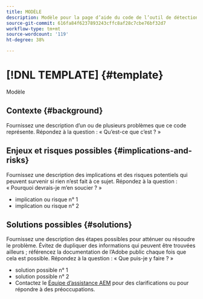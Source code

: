 ```yaml
---
title: MODÈLE
description: Modèle pour la page d’aide du code de l’outil de détection des motifs.
source-git-commit: 616fa84f6237893243cffc8af28c7cbe76bf32d7
workflow-type: tm+mt
source-wordcount: '119'
ht-degree: 38%

---
```



# [!DNL TEMPLATE] {#template}

Modèle

## Contexte {#background}

Fournissez une description d’un ou de plusieurs problèmes que ce code représente.
Répondez à la question : « Qu’est-ce que c’est ? »

## Enjeux et risques possibles {#implications-and-risks}

Fournissez une description des implications et des risques potentiels qui peuvent survenir si rien n’est fait à ce sujet.
Répondez à la question : « Pourquoi devrais-je m’en soucier ? »

* implication ou risque n° 1
* implication ou risque n° 2

## Solutions possibles {#solutions}

Fournissez une description des étapes possibles pour atténuer ou résoudre le problème. Évitez de dupliquer des informations qui peuvent être trouvées ailleurs ; référencez la documentation de l’Adobe public chaque fois que cela est possible.
Répondez à la question : « Que puis-je y faire ? »

* solution possible n° 1
* solution possible n° 2
* Contactez le [Équipe d’assistance AEM](https://helpx.adobe.com/fr/enterprise/using/support-for-experience-cloud.html) pour des clarifications ou pour répondre à des préoccupations.
